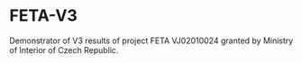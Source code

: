 # FETA-V3

Demonstrator of V3 results of project FETA VJ02010024 granted by Ministry of Interior of Czech Republic. 



